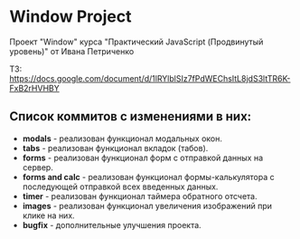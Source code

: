 # Window Project

Проект "Window" курса "Практический JavaScript (Продвинутый уровень)" от Ивана Петриченко

ТЗ: https://docs.google.com/document/d/1lRYlblSIz7fPdWEChsItL8jdS3ltTR6K-FxB2rHVHBY


## Список коммитов с изменениями в них:
* **modals** - реализован функционал модальных окон.
* **tabs** - реализован функционал вкладок (табов).
* **forms** - реализован функционал форм с отправкой данных на сервер.
* **forms and calc** - реализован функционал формы-калькулятора с последующей отправкой всех введенных данных.
* **timer** - реализован функционал таймера обратного отсчета.
* **images** - реализован функционал увеличения изображений при клике на них.
* **bugfix** - дополнительные улучшения проекта.
